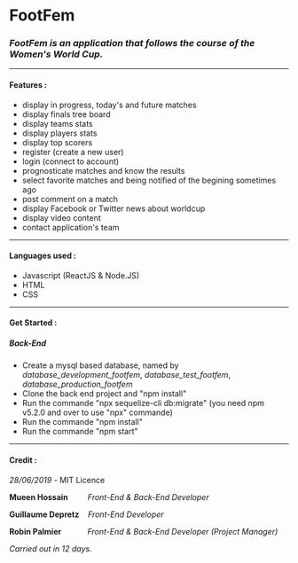 
# FootFem
### *FootFem is an application that follows the course of the Women's World Cup.*

---

 #### Features :
* display in progress, today's and future matches
* display finals tree board
* display teams stats
* display players stats
*  display top scorers
* register (create a new user)
* login (connect to account)
* prognosticate matches and know the results
* select favorite matches and being notified of the begining sometimes ago
* post comment on a match
* display Facebook or Twitter news about worldcup
* display video content
* contact application's team

---
#### Languages used :
* Javascript (ReactJS & Node.JS)
* HTML
* CSS

---
#### Get Started : &nbsp;
##### Back-End
- Create a mysql based database, named by *database_development_footfem*, *database_test_footfem*, *database_production_footfem*
- Clone the back end project and "npm install"
- Run the commande "npx sequelize-cli db:migrate" (you need npm v5.2.0 and over to use "npx" commande)
- Run the commande "npm install"  
- Run the commande "npm start"  

---
#### Credit :
*28/06/2019* - MIT Licence

**Mueen Hossain** &nbsp;&nbsp;&nbsp;&nbsp;&nbsp;&nbsp;&nbsp;&nbsp;*Front-End & Back-End Developer*
&nbsp;

**Guillaume Depretz** &nbsp;&nbsp;&nbsp;*Front-End Developer*
&nbsp;

**Robin Palmier** &nbsp;&nbsp;&nbsp;&nbsp;&nbsp;&nbsp;&nbsp;&nbsp;&nbsp;&nbsp;&nbsp;*Front-End & Back-End Developer* *(Project Manager)*
&nbsp;

*Carried out in 12 days.*
